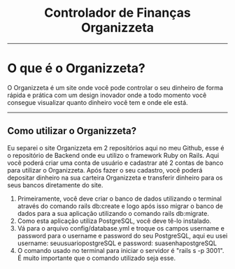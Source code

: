 <h1 align="center"> Controlador de Finanças Organizzeta </h1>

---

# O que é o Organizzeta?
	
O Organizzeta é um site onde você pode controlar o seu dinheiro de forma rápida e prática com um design inovador onde a todo momento você consegue visualizar quanto dinheiro você tem e onde ele está.

---
</hr>

## Como utilizar o Organizzeta?

Eu separei o site Organizzeta em 2 repositórios aqui no meu Github, esse é o repositório de Backend onde eu utilizo o framework Ruby on Rails.
Aqui você poderá criar uma conta de usuário e cadastrar até 2 contas de banco para utilizar o Organizzeta.
Após fazer o seu cadastro, você poderá depositar dinheiro na sua carteira Organizzeta e transferir dinheiro para os seus bancos diretamente do site.

</hr>

1. Primeiramente, você deve criar o banco de dados utilizando o terminal através do comando rails db:create e logo após isso migrar o banco de dados para a sua aplicação utilizando o comando rails db:migrate.
2. Como esta aplicação utiliza PostgreSQL, você deve tê-lo instalado.
3. Vá para o arquivo config/database.yml e troque os campos username e password para o username e password do seu PostgreSQL, aqui eu usei
username: seuusuariopostgreSQL e
password: suasenhapostgreSQL
4. O comando usado no terminal para iniciar o servidor é "rails s -p 3001". É muito importante que o comando utilizado seja esse.

